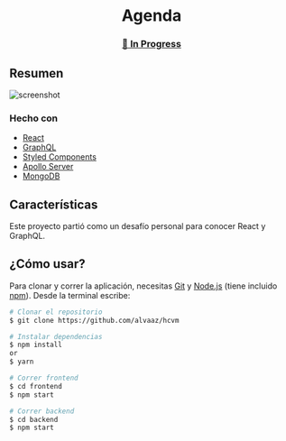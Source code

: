 <h1 align="center">Agenda</h1>

<div align="center">
  <h3>
    <a href="#">
      👷 In Progress
    </a>
  </h3>
</div>

<!-- RESUMEN -->

## Resumen

![screenshot](https://raw.githubusercontent.com/alvaaz/hcvm/master/screenshot.png)

### Hecho con

- [React](https://reactjs.org/)
- [GraphQL](https://graphql.org/)
- [Styled Components](https://styled-components.com/)
- [Apollo Server](https://www.apollographql.com/docs/apollo-server/)
- [MongoDB](https://www.mongodb.com/)

## Características

Este proyecto partió como un desafío personal para conocer React y GraphQL.

## ¿Cómo usar?

Para clonar y correr la aplicación, necesitas [Git](https://git-scm.com) y [Node.js](https://nodejs.org/en/download/) (tiene incluido [npm](http://npmjs.com)). Desde la terminal escribe:

```bash
# Clonar el repositorio
$ git clone https://github.com/alvaaz/hcvm

# Instalar dependencias
$ npm install
or
$ yarn

# Correr frontend
$ cd frontend
$ npm start

# Correr backend
$ cd backend
$ npm start
```

